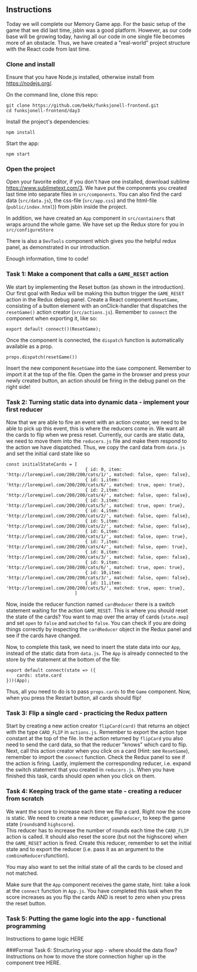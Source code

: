 ## Instructions

Today we will complete our Memory Game app. For the basic setup of the game that we did last time, jsbin was a good platform. 
However, as our code base will be growing today, having all our code in one single file becomes more of an obstacle.
Thus, we have created a "real-world" project structure with the React code from last time.  

### Clone and install

Ensure that you have Node.js installed, otherwise install from https://nodejs.org/.

On the command line, clone this repo:

```
git clone https://github.com/bekk/funksjonell-frontend.git
cd funksjonell-frontend/day3
```

Install the project's dependencies:

```
npm install
```

Start the app:

```
npm start
```

### Open the project
Open your favorite editor, if you don't have one installed, download sublime https://www.sublimetext.com/3.
We have put the components you created last time into separate files in `src/components`. 
You can also find the card data (`src/data.js`), the css-file (`src/app.css`) and the html-file (`public/index.html`)) from jsbin inside the project.

In addition, we have created an `App` component in `src/containers` that wraps around the whole game. 
We have set up the Redux store for you in `src/configureStore`

There is also a `DevTools` component which gives you the helpful redux panel, as demonstrated in our introduction.

Enough information, time to code!


### Task 1: Make a component that calls a `GAME_RESET` action
We start by implementing the Reset button (as shown in the introduction). 
Our first goal with Redux will be making this button trigger the `GAME_RESET` action in the Redux debug panel.
Create a React component `ResetGame`, consisting of a button element with an onClick-handler that dispatches the `resetGame()` action creator (`src/actions.js`).
Remember to `connect` the component when exporting it, like so:
```
export default connect()(ResetGame);
```
Once the component is connected, the `dispatch` function is automatically available as a prop.
```
props.dispatch(resetGame())
```
Insert the new component `ResetGame` into the `Game` component. Remember to import it at the top of the file.
Open the game in the browser and press your newly created button, an action should be firing in the debug panel on the right side!

### Task 2: Turning static data into dynamic data - implement your first reducer
Now that we are able to fire an event with an action creator, we need to be able to pick up this event, this is where the reducers come in.
We want all the cards to flip when we press reset. Currently, our cards are static data, we need to move them into the `reducers.js` file and make them respond to the action we have dispatched.
Thus, we copy the card data from `data.js` and set the initial card state like so 
```
const initialStateCards = [
                              { id: 0, item: 'http://lorempixel.com/200/200/cats/1/', matched: false, open: false},
                              { id: 1,item: 'http://lorempixel.com/200/200/cats/6/', matched: true, open: true},
                              { id: 2,item: 'http://lorempixel.com/200/200/cats/4/', matched: false, open: false},
                              { id: 3,item: 'http://lorempixel.com/200/200/cats/5/', matched: true, open: true},
                              { id: 4,item: 'http://lorempixel.com/200/200/cats/2/', matched: false, open: false},
                              { id: 5,item: 'http://lorempixel.com/200/200/cats/2/', matched: false, open: false},
                              { id: 6,item: 'http://lorempixel.com/200/200/cats/1/', matched: false, open: true},
                              { id: 7,item: 'http://lorempixel.com/200/200/cats/4/', matched: false, open: true},
                              { id: 8,item: 'http://lorempixel.com/200/200/cats/3/', matched: false, open: false},
                              { id: 9,item: 'http://lorempixel.com/200/200/cats/6/', matched: true, open: true},
                              { id: 10,item: 'http://lorempixel.com/200/200/cats/3/', matched: false, open: false},
                              { id: 11,item: 'http://lorempixel.com/200/200/cats/5/', matched: true, open: true},
                          ]
```

Now, inside the reducer function named `cardReducer` there is a switch statement waiting for the action `GAME_RESET`. 
This is where you should reset the state of the cards?
You want to map over the array of cards (`state.map`) and set `open` to `false` and `matched` to `false`.
You can check if you are doing things correctly by inspecting the `cardReducer` object in the Redux panel and see if the cards have changed.
 
Now, to complete this task, we need to insert the state data into our `App`, instead of the static data from `data.js`. 
The `App` is already connected to the store by the statement at the bottom of the file:
```
export default connect(state => ({
    cards: state.card
}))(App);
```
Thus, all you need to do is to pass `props.cards` to the `Game` component. Now, when you press the Restart button, all cards should flip!
    
### Task 3: Flip a single card - practicing the Redux pattern 
Start by creating a new action creator `flipCard(card)` that returns an object with the type `CARD_FLIP` in `actions.js`. 
Remember to export the action type constant at the top of the file.
In the action returned by `flipCard` you also need to send the card data, so that the reducer "knows" which card to flip.
Next, call this action creator when you click on a card (Hint: see `ResetGame`), remember to import the `connect` function. 
Check the Redux panel to see if the action is firing.
Lastly, implement the corresponding reducer, i.e. expand the switch statement that you created in `reducers.js`. 
When you have finished this task, cards should open when you click on them. 

### Task 4: Keeping track of the game state - creating a reducer from scratch 
We want the score to increase each time we flip a card. Right now the score is static. 
We need to create a new reducer, `gameReducer`, to keep the game state (`rounds`and `highscore`).  
This reducer has to increase the number of rounds each time the `CARD_FLIP` action is called.
It should also reset the score (but not the highscore) when the `GAME_RESET` action is fired.
Create this reducer, remember to set the initial state and to export the reducer (i.e. pass it as an argument to the `combineReducers`function).

You may also want to set the initial state of all the cards to be closed and not matched.

Make sure that the `App` component receives the game state, hint: take a look at the `connect` function in `App.js`.
You have completed this task when the score increases as you flip the cards AND is reset to zero when you press the reset button.

### Task 5: Putting the game logic into the app - functional programming
Instructions to game logic HERE

###Format Task 6: Structuring your app - where should the data flow?
Instructions on how to move the store connection higher up in the component tree HERE.

